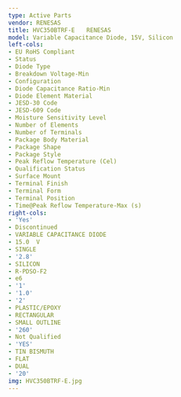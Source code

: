 ```yaml
---
type: Active Parts
vendor: RENESAS
title: HVC350BTRF-E　　RENESAS
model: Variable Capacitance Diode, 15V, Silicon
left-cols:
- EU RoHS Compliant
- Status
- Diode Type
- Breakdown Voltage-Min
- Configuration
- Diode Capacitance Ratio-Min
- Diode Element Material
- JESD-30 Code
- JESD-609 Code
- Moisture Sensitivity Level
- Number of Elements
- Number of Terminals
- Package Body Material
- Package Shape
- Package Style
- Peak Reflow Temperature (Cel)
- Qualification Status
- Surface Mount
- Terminal Finish
- Terminal Form
- Terminal Position
- Time@Peak Reflow Temperature-Max (s)
right-cols:
- 'Yes'
- Discontinued
- VARIABLE CAPACITANCE DIODE
- 15.0  V
- SINGLE
- '2.8'
- SILICON
- R-PDSO-F2
- e6
- '1'
- '1.0'
- '2'
- PLASTIC/EPOXY
- RECTANGULAR
- SMALL OUTLINE
- '260'
- Not Qualified
- 'YES'
- TIN BISMUTH
- FLAT
- DUAL
- '20'
img: HVC350BTRF-E.jpg
---
```

